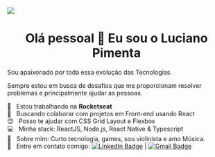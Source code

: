 <img width="auto" src="https://github.com/tgmarinho/tgmarinho/blob/master/banner.png">

<h1 align="center">Olá pessoal 👋 Eu sou o Luciano Pimenta</h1>

Sou apaixonado por toda essa evolução das Tecnologias. 

Sempre estou em busca de desafios que me proporcionam resolver problemas e principalmente ajudar as pessoas. 

 :rocket:  &nbsp; Estou trabalhando na **Rocketseat**
 <br/> :purple_heart: &nbsp; Buscando colaborar com projetos em Front-end usando React
 <br/> :blush: &nbsp; Posso te ajudar com CSS Grid Layout e Flexbox
 <br/> :computer: &nbsp; Minha stack: ReactJS, Node.js, React Native & Typescript
 <br/> 💬  &nbsp; Sobre mim: Curto tecnologia, games, sou violinista e amo Música.
 <br/> :email: &nbsp; Entre em contato comigo: [![LinkedIn Badge](https://img.shields.io/badge/-LinkedIn-363636?style=flat-square&logo=Linkedin&logoColor=00BFFF&link=https://www.linkedin.com/)](https://img.shields.io/badge/-LinkedIn-363636?style=flat-square&logo=Linkedin&logoColor=00BFFF&link=https://www.linkedin.com/)
| 
[![Gmail Badge](https://img.shields.io/badge/-Email-363636?style=flat-square&logo=Gmail&logoColor=FF6347&link=mailto:l.a.p.pimenta.j@gmail.com)](mailto:l.a.p.pimenta.j@gmail.com)
